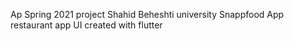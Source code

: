 Ap Spring 2021 project 
Shahid Beheshti university
Snappfood App restaurant app UI created with flutter
